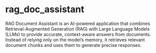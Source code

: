 # rag_doc_assistant
RAG Document Assistant is an AI-powered application that combines Retrieval-Augmented Generation (RAG) with Large Language Models (LLMs) to provide accurate, context-aware answers from documents. Instead of relying only on the model’s memory, it retrieves relevant document chunks and uses them to generate precise responses.
